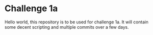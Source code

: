 # Challenge 1a

Hello world, this repository is to be used for challenge 1a. It will contain some decent scripting and multiple commits over a few days. 
